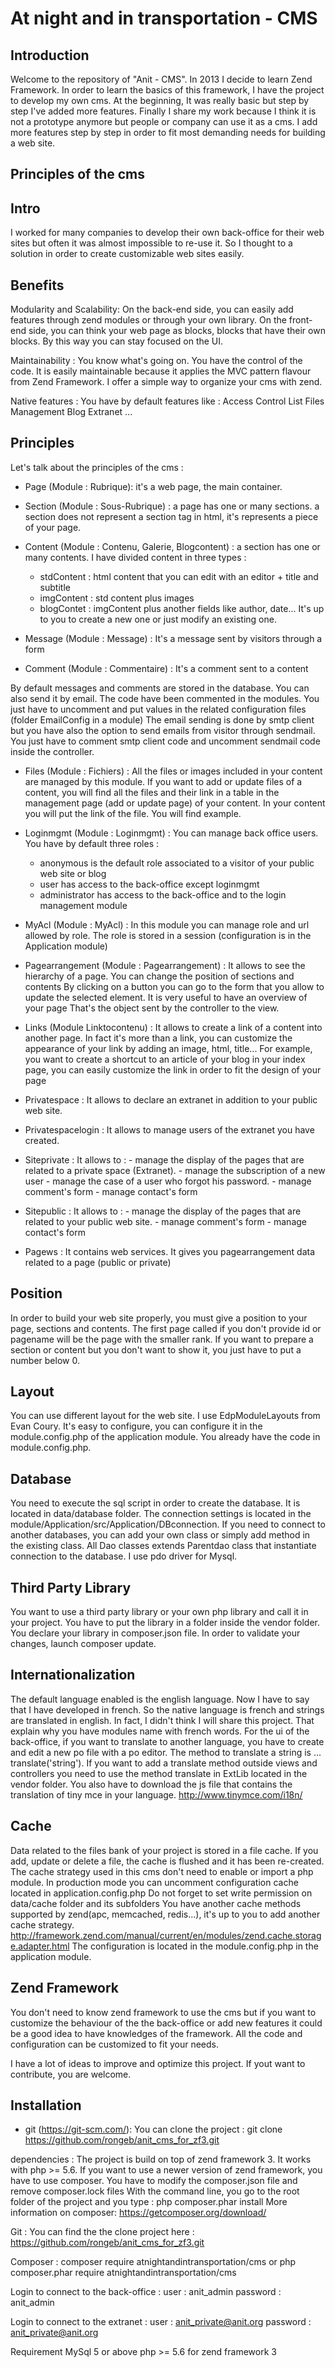 At night and in transportation - CMS
====================================

Introduction
------------
 
Welcome to the repository of "Anit - CMS".
In 2013 I decide to learn Zend Framework.
In order to learn the basics of this framework, I have the project to develop my own cms.
At the beginning, It was really basic but step by step I've added more features.
Finally I share my work because I think it is not a prototype anymore but people or company can use it as a cms.
I add more features step by step in order to fit most demanding needs for building a web site. 


Principles of the cms
---------------------

Intro
-----
I worked for many companies to develop their own back-office for their web sites but often it was almost impossible to re-use it. 
So I thought to a solution in order to create customizable web sites easily. 

Benefits
--------
Modularity and Scalability:
On the back-end side, you can easily add features through zend modules or through your own library.
On the front-end side, you can think your web page as blocks, blocks that have their own blocks.
By this way you can stay focused on the UI.

Maintainability :
You know what's going on. You have the control of the code.
It is easily maintainable because it applies the MVC pattern flavour from Zend Framework.
I offer a simple way to organize your cms with zend.

Native features :
You have by default features like :
Access Control List
Files Management
Blog
Extranet
...


Principles
----------
Let's talk about the principles of the cms :
- Page (Module : Rubrique): it's a web page, the main container.

- Section (Module : Sous-Rubrique) : a page has one or many sections. 
a section does not represent a section tag in html, it's represents a piece of your page.

- Content (Module : Contenu, Galerie, Blogcontent) : a section has one or many contents.
I have divided content in three types :
    - stdContent : html content that you can edit with an editor + title and subtitle
    - imgContent : std content plus images
    - blogContet : imgContent plus another fields like author, date...
It's up to you to create a new one or just modify an existing one.

- Message (Module : Message) : It's a message sent by visitors through a form

- Comment (Module : Commentaire) : It's a comment sent to a content

By default messages and comments are stored in the database.
You can also send it by email. The code have been commented in the modules.
You just have to uncomment and put values in the related configuration files (folder EmailConfig in a module)
The email sending is done by smtp client but you have also the option to send emails from visitor through sendmail.
You just have to comment smtp client code and uncomment sendmail code inside the controller.

- Files (Module : Fichiers) : All the files or images included in your content are managed by this module.
If you want to add or update files of a content, you will find all the files and their link in a table
in the management page (add or update page) of your content.
In your content you will put the link of the file. You will find example.

- Loginmgmt (Module : Loginmgmt) : You can manage back office users.
You have by default three roles : 
    - anonymous is the default role associated to a visitor of your public web site or blog
    - user has access to the back-office except loginmgmt
    - administrator has access to the back-office and to the login management module

- MyAcl (Module : MyAcl) : In this module you can manage role and url allowed by role.
The role is stored in a session (configuration is in the Application module)

- Pagearrangement (Module : Pagearrangement) : It allows to see the hierarchy of a page.
You can change the position of sections and contents
By clicking on a button you can go to the form that you allow to update the selected element.
It is very useful to have an overview of your page
That's the object sent by the controller to the view.

- Links (Module Linktocontenu) : It allows to create a link of a content into another page.
In fact it's more than a link, you can customize the appearance of your link by adding an image, html, title... 
For example, you want to create a shortcut to an article of your blog in your index page, you can easily customize the link in order to fit the design of your page

- Privatespace : It allows to declare an extranet in addition to your public web site.

- Privatespacelogin : It allows to manage users of the extranet you have created.

- Siteprivate : 
    It allows to :
        - manage the display of the pages that are related to a private space (Extranet).
        - manage the subscription of a new user 
        - manage the case of a user who forgot his password.
        - manage comment's form 
        - manage contact's form

- Sitepublic :
    It allows to :
        - manage the display of the pages that are related to your public web site.
        - manage comment's form
        - manage contact's form
 
- Pagews :  It contains web services. It gives you pagearrangement data related to a page (public or private)


Position
--------
In order to build your web site properly, you must give a position to your page, sections and contents.
The first page called if you don't provide id or pagename will be the page with the smaller rank.
If you want to prepare a section or content but you don't want to show it, you just have to put a number below 0.


Layout
------
You can use different layout for the web site. I use EdpModuleLayouts from Evan Coury.
It's easy to configure, you can configure it in the module.config.php of the application module.
You already have the code in module.config.php.


Database
--------
You need to execute the sql script in order to create the database.
It is located in data/database folder.
The connection settings is located in the module/Application/src/Application/DBconnection.
If you need to connect to another databases, you can add your own class or simply add method in the existing class.
All Dao classes extends Parentdao class that instantiate connection to the database. 
I use pdo driver for Mysql.


Third Party Library
------------------
You want to use a third party library or your own php library and call it in your project. 
You have to put the library in a folder inside the vendor folder.
You declare your library in composer.json file. In order to validate your changes, launch composer update.
 
 
Internationalization
--------------------
The default language enabled is the english language.
Now I have to say that I have developed in french. So the native language is french and strings are translated in english.
In fact, I didn't think I will share this project. 
That explain why you have modules name with french words.
For the ui of the back-office, if you want to translate to another language, you have to create
and edit a new po file with a po editor.
The method to translate a string is ... translate('string'). If you want to add a translate method outside views and controllers
you need to use the method translate in ExtLib located in the vendor folder.
You also have to download the js file that contains the translation of tiny mce in your language.
http://www.tinymce.com/i18n/


Cache
-----
Data related to the files bank of your project is stored in a file cache.
If you add, update or delete a file, the cache is flushed and it has been re-created.
The cache strategy used in this cms don't need to enable or import a php module.
In production mode you can uncomment configuration cache located in application.config.php
Do not forget to set write permission on data/cache folder and its subfolders
You have another cache methods supported by zend(apc, memcached, redis...), it's up to you to add another cache strategy.
http://framework.zend.com/manual/current/en/modules/zend.cache.storage.adapter.html
The configuration is located in the module.config.php in the application module.


Zend Framework
--------------------
You don't need to know zend framework to use the cms but if you want to customize the behaviour of the
the back-office or add new features it could be a good idea to have knowledges of the framework.
All the code and configuration can be customized to fit your needs. 

I have a lot of ideas to improve and optimize this project.
If yout want to contribute, you are welcome.


Installation
------------
- git (https://git-scm.com/):
You can clone the project :
git clone https://github.com/rongeb/anit_cms_for_zf3.git

dependencies :
The project is build on top of zend framework 3. It works with php >= 5.6.
If you want to use a newer version of zend framework, you have to use composer.
You have to modify the composer.json file and remove composer.lock files
With the command line, you go to the root folder of the project and you type :
php composer.phar install
More information on composer:
https://getcomposer.org/download/

Git :
You can find the the clone project here :
https://github.com/rongeb/anit_cms_for_zf3.git

Composer :
composer require atnightandintransportation/cms 
or
php composer.phar require atnightandintransportation/cms

Login to connect to the back-office :
user : anit_admin
password : anit_admin

Login to connect to the extranet :
user : anit_private@anit.org
password : anit_private@anit.org

Requirement
MySql 5 or above
php >= 5.6 for zend framework 3

